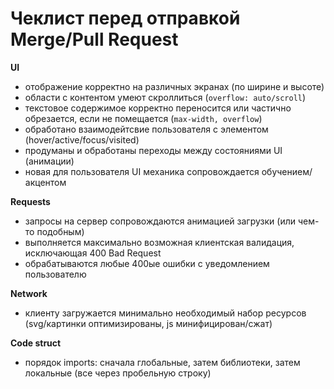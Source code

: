 Чеклист перед отправкой Merge/Pull Request
==========================================

**UI**
* отображение корректно на различных экранах (по ширине и высоте)
* области с контентом умеют скроллиться (`overflow: auto/scroll`)
* текстовое содержимое корректно переносится или частично обрезается, если не помещается (`max-width, overflow`)
* обработано взаимодейтсвие пользователя с элементом (hover/active/focus/visited)
* продуманы и обработаны переходы между состояниями UI (анимации)
* новая для пользователя UI механика сопровождается обучением/акцентом

**Requests**
* запросы на сервер сопровождаются анимацией загрузки (или чем-то подобным)
* выполняется максимально возможная клиентская валидация, исключающая 400 Bad Request
* обрабатываются любые 400ые ошибки с уведомлением пользователю

**Network**
* клиенту загружается минимально необходимый набор ресурсов (svg/картинки оптимизированы, js минифицирован/сжат)

**Code struct**
* порядок imports: сначала глобальные, затем библиотеки, затем локальные (все через пробельную строку)
